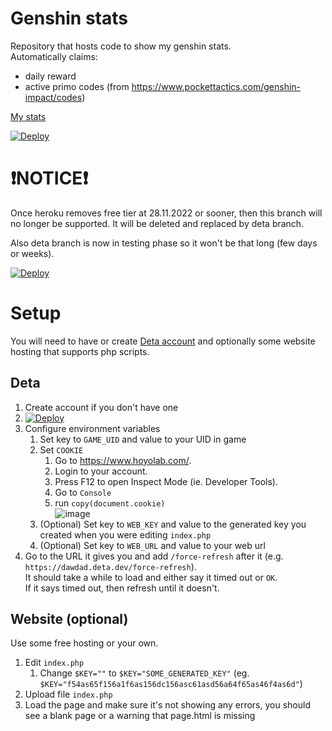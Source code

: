 # Genshin stats

Repository that hosts code to show my genshin stats.\
Automatically claims:
- daily reward
- active primo codes (from <https://www.pockettactics.com/genshin-impact/codes>)

[My stats](http://skullpluggery-gi.mygamesonline.org/)

[![Deploy](https://button.deta.dev/1/svg)](https://go.deta.dev/deploy?repo=https://github.com/HANDZCZ/genshin-stats/tree/deta)


# ❗NOTICE❗

Once heroku removes free tier at 28.11.2022 or sooner, then this branch will no longer be supported. It will be deleted and replaced by deta branch.

Also deta branch is now in testing phase so it won't be that long (few days or weeks).

[![Deploy](https://button.deta.dev/1/svg)](https://go.deta.dev/deploy?repo=https://github.com/HANDZCZ/genshin-stats/tree/deta)


# Setup

You will need to have or create [Deta account](https://web.deta.sh/) and optionally some website hosting that supports php scripts.


## Deta

1. Create account if you don't have one
1. [![Deploy](https://button.deta.dev/1/svg)](https://go.deta.dev/deploy?repo=https://github.com/HANDZCZ/genshin-stats/tree/deta)
1. Configure environment variables
   1. Set key to ``GAME_UID`` and value to your UID in game
   1. Set ``COOKIE``
      1. Go to <https://www.hoyolab.com/>.
      1. Login to your account.
      1. Press F12 to open Inspect Mode (ie. Developer Tools).
      1. Go to ``Console``
      1. run ``copy(document.cookie)``\
         ![image](https://user-images.githubusercontent.com/35496843/177964372-27a455e8-d7e5-4fb7-bd40-c91b657dc538.png)
   1. (Optional) Set key to ``WEB_KEY`` and value to the generated key you created when you were editing ``index.php``
   1. (Optional) Set key to ``WEB_URL`` and value to your web url
1. Go to the URL it gives you and add ``/force-refresh`` after it (e.g. ``https://dawdad.deta.dev/force-refresh``).\
   It should take a while to load and either say it timed out or ``OK``.\
   If it says timed out, then refresh until it doesn't.


## Website (optional)

Use some free hosting or your own.

1. Edit ``index.php``
   1. Change ``$KEY=""`` to ``$KEY="SOME_GENERATED_KEY"`` (eg. ``$KEY="f54as65f156a1f6as156dc156asc61asd56a64f65as46f4as6d"``)
1. Upload file ``index.php``
1. Load the page and make sure it's not showing any errors, you should see a blank page or a warning that page.html is missing

